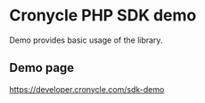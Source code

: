 # Cronycle PHP SDK demo

Demo provides basic usage of the library.  

## Demo page

https://developer.cronycle.com/sdk-demo